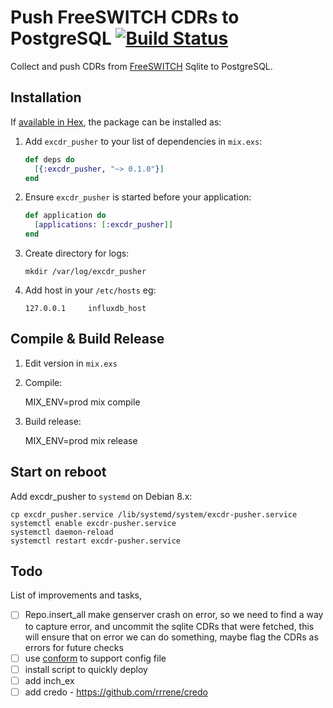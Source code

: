 # Push FreeSWITCH CDRs to PostgreSQL [![Build Status](https://travis-ci.org/areski/excdr-pusher.svg?branch=master)](https://travis-ci.org/areski/excdr_pusher_influxdb)


Collect and push CDRs from [FreeSWITCH](https://freeswitch.org/) Sqlite to PostgreSQL.


## Installation

If [available in Hex](https://hex.pm/docs/publish), the package can be installed as:

1. Add `excdr_pusher` to your list of dependencies in `mix.exs`:

    ```elixir
    def deps do
      [{:excdr_pusher, "~> 0.1.0"}]
    end
    ```

2. Ensure `excdr_pusher` is started before your application:

    ```elixir
    def application do
      [applications: [:excdr_pusher]]
    end
    ```

3. Create directory for logs:

    ```
    mkdir /var/log/excdr_pusher
    ```

4. Add host in your `/etc/hosts` eg:

    ```
    127.0.0.1     influxdb_host
    ```


## Compile & Build Release

1. Edit version in `mix.exs`


2. Compile:

    MIX_ENV=prod mix compile


3. Build release:

    MIX_ENV=prod mix release


## Start on reboot

Add excdr_pusher to `systemd` on Debian 8.x:

    cp excdr_pusher.service /lib/systemd/system/excdr-pusher.service
    systemctl enable excdr-pusher.service
    systemctl daemon-reload
    systemctl restart excdr-pusher.service


## Todo

List of improvements and tasks,

- [ ] Repo.insert_all make genserver crash on error, so we need to find a way to capture error, and uncommit the sqlite CDRs that were fetched, this will ensure that on error we can do something, maybe flag the CDRs as errors for future checks
- [ ] use [conform](https://github.com/bitwalker/conform) to support config file
- [ ] install script to quickly deploy
- [ ] add inch_ex
- [ ] add credo - https://github.com/rrrene/credo
